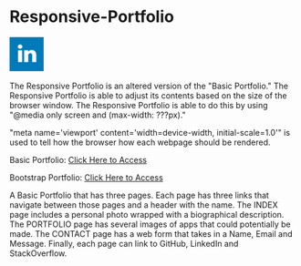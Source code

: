 # Responsive-Portfolio


![img](./assets/images/linkedin.png)

The Responsive Portfolio is an altered version of the "Basic Portfolio." The Responsive Portfolio is able to adjust its contents based on the size of the browser window. The Responsive Portfolio is able to do this by using "@media only screen and (max-width: ???px)." 


"meta name='viewport' content='width=device-width, initial-scale=1.0'" is used to tell how the browser how each webpage should be rendered.


Basic Portfolio:
[Click Here to Access](https://github.com/rweitman/Basic-Portfolio)

Bootstrap Portfolio:
[Click Here to Access](https://github.com/rweitman/Bootstrap-Portfolio)

A Basic Portfolio that has three pages. Each page has three links that navigate between those pages and a header with the name.
The INDEX page includes a personal photo wrapped with a biographical description. 
The PORTFOLIO page has several images of apps that could potentially be made. 
The CONTACT page has a web form that takes in a Name, Email and Message.
Finally, each page can link to GitHub, LinkedIn and StackOverflow.
